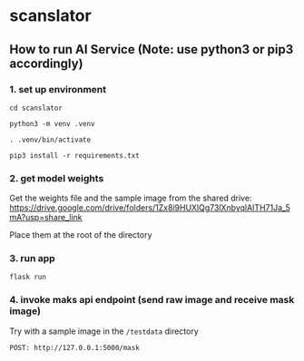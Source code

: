 # scanslator

## How to run AI Service (Note: use python3 or pip3 accordingly)

### 1. set up environment

`cd scanslator`

`python3 -m venv .venv`

`. .venv/bin/activate`

`pip3 install -r requirements.txt`

### 2. get model weights

Get the weights file and the sample image from the shared drive: https://drive.google.com/drive/folders/1Zx8i9HUXlQg73lXnbyqlAITH71Ja_5mA?usp=share_link

Place them at the root of the directory

### 3. run app

`flask run`

### 4. invoke maks api endpoint (send raw image and receive mask image)

Try with a sample image in the `/testdata` directory

`POST: http://127.0.0.1:5000/mask`
